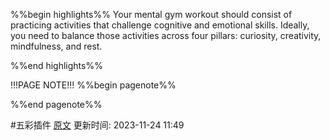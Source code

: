 %%begin highlights%%
Your mental gym workout should consist of practicing activities that challenge cognitive and emotional skills. Ideally, you need to balance those activities across four pillars: curiosity, creativity, mindfulness, and rest.

%%end highlights%%

!!!PAGE NOTE!!!
%%begin pagenote%%

%%end pagenote%%

 #五彩插件 [原文](https://nesslabs.com/mental-gym)
更新时间: 2023-11-24 11:49